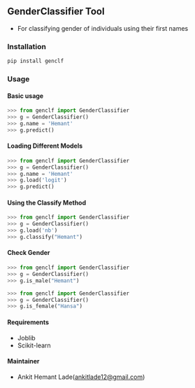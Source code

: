 ## GenderClassifier Tool
+ For classifying gender of individuals using their first names

### Installation
```bash
pip install genclf
```

### Usage
#### Basic usage
```python
>>> from genclf import GenderClassifier
>>> g = GenderClassifier()
>>> g.name = 'Hemant'
>>> g.predict()
```

#### Loading Different Models
```python
>>> from genclf import GenderClassifier
>>> g = GenderClassifier()
>>> g.name = 'Hemant'
>>> g.load('logit')
>>> g.predict()
```

#### Using the Classify Method
```python
>>> from genclf import GenderClassifier
>>> g = GenderClassifier()
>>> g.load('nb')
>>> g.classify("Hemant")
```

#### Check Gender
```python
>>> from genclf import GenderClassifier
>>> g = GenderClassifier()
>>> g.is_male("Hemant")
```

```python
>>> from genclf import GenderClassifier
>>> g = GenderClassifier()
>>> g.is_female("Hansa")
```

#### Requirements
+ Joblib
+ Scikit-learn

#### Maintainer
+ Ankit Hemant Lade(ankitlade12@gmail.com)
